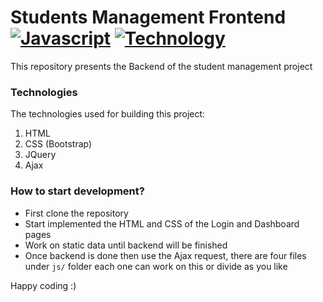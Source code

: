 # Students Management Frontend [![Javascript](https://img.shields.io/static/v1?label=Language&message=Javascript&color=orange&style=flat)](https://github.com/opsysd/students-management-frontend) [![Technology](https://img.shields.io/static/v1?label=Ajax&message=Restful&color=white&style=flat)](https://github.com/opsysd/students-management-frontend)


This repository presents the Backend of the student management project

### Technologies

The technologies used for building this project:

1. HTML
2. CSS (Bootstrap)
3. JQuery
4. Ajax

### How to start development?

- First clone the repository
- Start implemented the HTML and CSS of the Login and Dashboard pages
- Work on static data until backend will be finished
- Once backend is done then use the Ajax request, there are four files under `js/` folder each one can work on this or divide as you like

Happy coding :)
